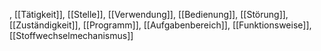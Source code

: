 , [[Tätigkeit]], [[Stelle]], [[Verwendung]], [[Bedienung]], [[Störung]], [[Zuständigkeit]], [[Programm]], [[Aufgabenbereich]], [[Funktionsweise]], [[Stoffwechselmechanismus]]